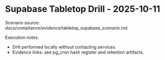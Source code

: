 # Supabase Tabletop Drill - 2025-10-11
Scenario source: docs/compliance/evidence/tabletop_supabase_scenario.md

Execution notes:
- Drill performed locally without contacting services.
- Evidence links: see pg_cron hash register and retention artifacts.
